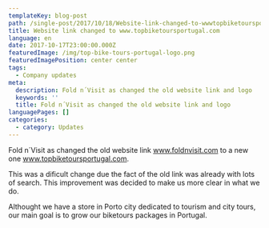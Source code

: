```yaml
---
templateKey: blog-post
path: /single-post/2017/10/18/Website-link-changed-to-wwwtopbiketoursportugalcom
title: Website link changed to www.topbiketoursportugal.com
language: en
date: 2017-10-17T23:00:00.000Z
featuredImage: /img/top-bike-tours-portugal-logo.png
featuredImagePosition: center center
tags:
  - Company updates
meta:
  description: Fold n´Visit as changed the old website link and logo
  keywords: ''
  title: Fold n´Visit as changed the old website link and logo
languagePages: []
categories:
  - category: Updates
---
```

Fold n´Visit as changed the old website link www.foldnvisit.com to a new one www.topbiketoursportugal.com.



This was a dificult change due the fact of the old link was already with lots of search. This improvement was decided to make us more clear in what we do.



Althought we have a store in Porto city dedicated to tourism and city tours, our main goal is to grow our biketours packages in Portugal.
